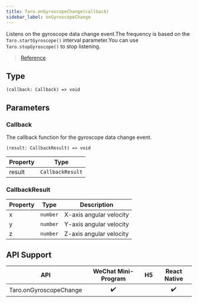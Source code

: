 ```yaml
---
title: Taro.onGyroscopeChange(callback)
sidebar_label: onGyroscopeChange
---
```


Listens on the gyroscope data change event.The frequency is based on the `Taro.startGyroscope()` interval parameter.You can use `Taro.stopGyroscope()` to stop listening.

> [Reference](https://developers.weixin.qq.com/miniprogram/dev/api/device/gyroscope/wx.onGyroscopeChange.html)

## Type

```tsx
(callback: Callback) => void
```

## Parameters

### Callback

The callback function for the gyroscope data change event.

```tsx
(result: CallbackResult) => void
```

<table>
  <thead>
    <tr>
      <th>Property</th>
      <th>Type</th>
    </tr>
  </thead>
  <tbody>
    <tr>
      <td>result</td>
      <td><code>CallbackResult</code></td>
    </tr>
  </tbody>
</table>

### CallbackResult

<table>
  <thead>
    <tr>
      <th>Property</th>
      <th>Type</th>
      <th>Description</th>
    </tr>
  </thead>
  <tbody>
    <tr>
      <td>x</td>
      <td><code>number</code></td>
      <td>X-axis angular velocity</td>
    </tr>
    <tr>
      <td>y</td>
      <td><code>number</code></td>
      <td>Y-axis angular velocity</td>
    </tr>
    <tr>
      <td>z</td>
      <td><code>number</code></td>
      <td>Z-axis angular velocity</td>
    </tr>
  </tbody>
</table>

## API Support

|          API           | WeChat Mini-Program | H5 | React Native |
|:----------------------:|:-------------------:|:--:|:------------:|
| Taro.onGyroscopeChange |         ✔️          |    |      ✔️      |
